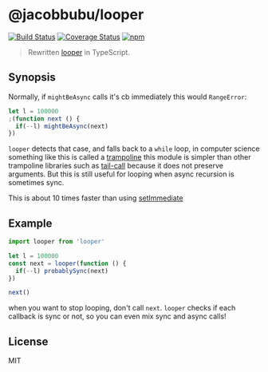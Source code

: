 # @jacobbubu/looper

[![Build Status](https://github.com/jacobbubu/looper/workflows/Build%20and%20Release/badge.svg)](https://github.com/jacobbubu/looper/actions?query=workflow%3A%22Build+and+Release%22)
[![Coverage Status](https://coveralls.io/repos/github/jacobbubu/looper/badge.svg)](https://coveralls.io/github/jacobbubu/looper)
[![npm](https://img.shields.io/npm/v/@jacobbubu/looper.svg)](https://www.npmjs.com/package/@jacobbubu/looper/)

> Rewritten [looper](https://github.com/dominictarr/looper) in TypeScript.

## Synopsis

Normally, if `mightBeAsync` calls it's cb immediately
this would `RangeError`:

``` js
let l = 100000
;(function next () {
  if(--l) mightBeAsync(next)
})
```

`looper` detects that case, and falls back to a `while` loop,
in computer science something like this is called a [trampoline](https://en.wikipedia.org/wiki/Trampoline_(computing))
this module is simpler than other trampoline libraries such as [tail-call](https://github.com/Gozala/js-tail-call)
because it does not preserve arguments. But this is still useful
for looping when  async recursion is sometimes sync.

This is about 10 times faster than using [setImmediate](http://devdocs.io/node~6_lts/timers#timers_setimmediate_callback_args)

## Example

``` js
import looper from 'looper'

let l = 100000
const next = looper(function () {
  if(--l) probablySync(next)
})

next()
```

when you want to stop looping, don't call `next`.
`looper` checks if each callback is sync or not,
so you can even mix sync and async calls!

## License

MIT
